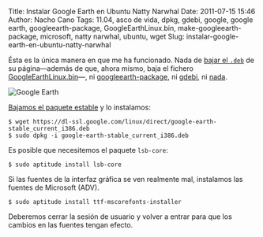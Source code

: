Title: Instalar Google Earth en Ubuntu Natty Narwhal
Date: 2011-07-15 15:46
Author: Nacho Cano
Tags: 11.04, asco de vida, dpkg, gdebi, google, google earth, googleearth-package, GoogleEarthLinux.bin, make-googleearth-package, microsoft, natty narwhal, ubuntu, wget
Slug: instalar-google-earth-en-ubuntu-natty-narwhal

Ésta es la única manera en que me ha funcionado. Nada de [bajar el `.deb`][bajar el .deb]
de su página—además de que, ahora mismo, baja el fichero
[GoogleEarthLinux.bin][]—, ni [googleearth-package][], ni
[gdebi][], ni [nada][].

![Google Earth]({static}/images/google-earth-300x178.png)

[Bajamos el paquete estable][] y lo instalamos:

    $ wget https://dl-ssl.google.com/linux/direct/google-earth-stable_current_i386.deb
    $ sudo dpkg -i google-earth-stable_current_i386.deb


Es posible que necesitemos el paquete `lsb-core`:

    $ sudo aptitude install lsb-core

Si las fuentes de la interfaz gráfica se ven realmente mal, instalamos
las fuentes de Microsoft (ADV).

    $ sudo aptitude install ttf-mscorefonts-installer

Deberemos cerrar la sesión de usuario y volver a entrar para que los
cambios en las fuentes tengan efecto.

  [bajar el .deb]: http://www.google.com/earth/download/ge/agree.html
    "bajar el .deb"
  [GoogleEarthLinux.bin]: http://mizaq.blogspot.com/2011/07/instalar-google-earth-en-ubuntu-1010.html
    "GoogleEarthLinux.bin"
  [googleearth-package]: http://help.ubuntu.com/community/GoogleEarth#Using%20make-googleearth-package
    "googleearth-package"
  [gdebi]: http://help.ubuntu.com/community/GoogleEarth#Installing%20the%20.deb%20file%20downloaded%20from%20the%20Google%20Earth%20Website
    "gdebi"
  [nada]: http://www.google.com/support/forum/p/earth/thread?tid=6f59e15bf811d4e2&hl=en
    "nada"
  [bajamos el paquete estable]: http://blogs.udp.cl/instalar-google-earth-6012032-beta-en-ubuntu-1010-maverick
    "bajamos el paquete estable"
